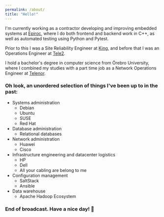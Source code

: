 ```yaml
---
permalink: /about/
title: "Hello!"
---
```


I'm currently working as a contractor developing and improving embedded systems at [Epiroc](https://www.epiroc.com/), where I do both frontend and backend work in C++, as well as automated testing using Python and Pytest.

Prior to this I was a Site Reliability Engineer at [King](https://www.king.com/), and before that I was an Operations Engineer at [Tele2](https://www.tele2.se/).

I hold a bachelor's degree in computer science from Örebro University, where I combined my studies with a part time job as a Network Operations Engineer at [Telenor](https://www.telenor.se/).

### Oh look, an unordered selection of things I've been up to in the past:

- Systems administration
    - Debian
    - Ubuntu
    - SUSE
    - Red Hat
- Database administration
    - Relational databases
- Network administration
    - Huawei
    - Cisco
- Infrastructure engineering
and datacenter logistics
    - HP
    - Dell
    - All your cabling are belong to me
- Configuration management
    - SaltStack
    - Ansible
- Data warehouse
    - Apache Hadoop Ecosystem

### End of broadcast. Have a nice day! 👋